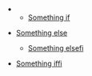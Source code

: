 -   -   [Something if](#something-if)

-   [Something else](#something-else)

    -   [Something elsefi](#something-elsefi)

-   [Something iffi](#something-iffi)
